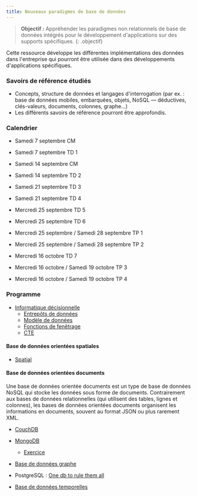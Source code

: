 ```yaml
---
title: Nouveaux paradigmes de base de données
---
```


> **Objectif :**  Appréhender les paradigmes non relationnels de base de données intégrés pour le développement d'applications sur des supports spécifiques. 
{: .objectif}

Cette ressource développe les différentes implémentations des données dans l'entreprise qui pourront être utilisée dans des développements d'applications spécifiques.

### Savoirs de référence étudiés
- Concepts, structure de données et langages d'interrogation (par ex. : base de données mobiles, embarquées, objets, NoSQL — déductives, clés-valeurs, documents, colonnes, graphe...)
- Les différents savoirs de référence pourront être approfondis.

### Calendrier

- Samedi 7 septembre CM
- Samedi 7 septembre TD 1

- Samedi 14 septembre CM
- Samedi 14 septembre TD 2

- Samedi 21 septembre TD 3
- Samedi 21 septembre TD 4

- Mercredi 25 septembre TD 5
- Mercredi 25 septembre TD 6

- Mercredi 25 septembre / Samedi 28 septembre TP 1
- Mercredi 25 septembre / Samedi 28 septembre TP 2

- Mercredi 16 octobre TD 7

- Mercredi 16 octobre / Samedi 19 octobre TP 3 
- Mercredi 16 octobre / Samedi 19 octobre TP 4

### Programme

- [Informatique décisionnelle](bi)
  - [Entrepôts de données](bi/datawarehouse)
  - [Modèle de données](bi/models)
  - [Fonctions de fenêtrage](../bdd/sql/window)
  - [CTE](../bdd/cte)

#### Base de données orientées spatiales

- [Spatial](spatiale)

#### Base de données orientées documents

Une base de données orientée documents est un type de base de données NoSQL qui stocke les données sous forme de documents. Contrairement aux bases de données relationnelles (qui utilisent des tables, lignes et colonnes), les bases de données orientées documents organisent les informations en documents, souvent au format JSON ou plus rarement XML.

- [CouchDB](../bdd/couchdb)
- [MongoDB](../bdd/mongodb)
  - [Exercice](../bdd/mongodb/exercice)


- [Base de données graphe](graphe)

- PostgreSQL : [One db to rule them all](postgresql)

- [Base de données temporelles](../bdd/temporal)
